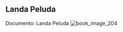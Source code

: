## Landa Peluda
Documento: Landa Peluda
![book_image_204](https://media.discordapp.net/attachments/1105643336989159555/1105647940330061844/204.jpg)
